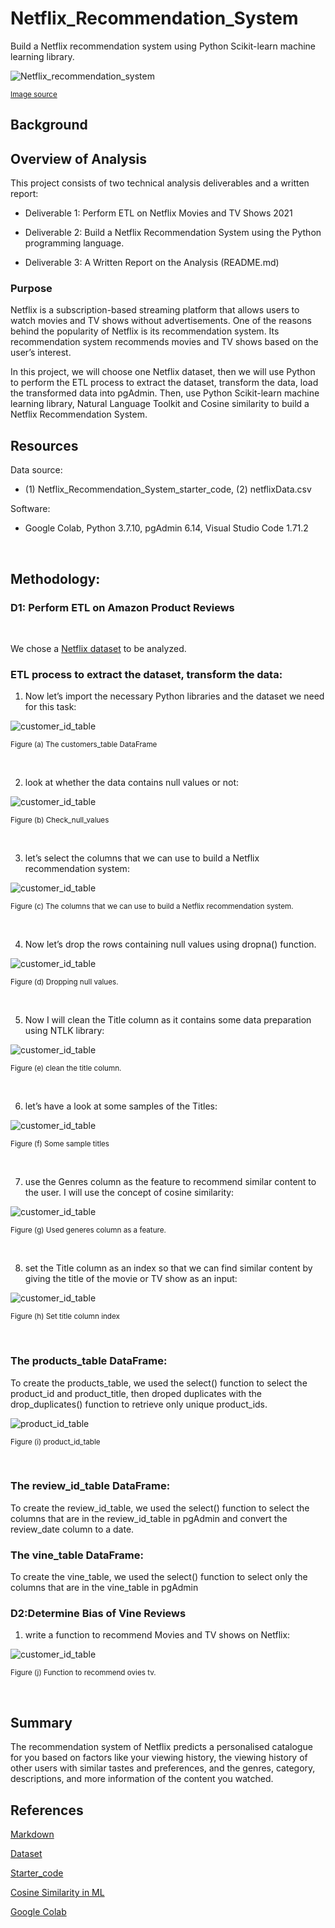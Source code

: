 # Netflix_Recommendation_System
Build a Netflix recommendation system using Python Scikit-learn machine learning library.

![Netflix_recommendation_system](./Images/Netflix-Recommendation-Engine-Working-StartupTalky.jpg)

<sub>[Image source](https://static.startuptalky.com/2021/12/Netflix-Recommendation-Engine-Working-StartupTalky.jpg)


## Background

## Overview of Analysis

This project consists of two technical analysis deliverables and a written report:

- Deliverable 1: Perform ETL on Netflix Movies and TV Shows 2021

- Deliverable 2: Build a Netflix Recommendation System using the Python programming language.

- Deliverable 3: A Written Report on the Analysis (README.md)


### Purpose

Netflix is a subscription-based streaming platform that allows users to watch movies and TV shows without advertisements. One of the reasons behind the popularity of Netflix is its recommendation system. Its recommendation system recommends movies and TV shows based on the user’s interest. 

In this project, we will choose one Netflix dataset, then we will use Python to perform the ETL process to extract the dataset, transform the data, load the transformed data into pgAdmin. Then, use Python Scikit-learn machine learning library, Natural Language Toolkit and Cosine similarity to build a Netflix Recommendation System.

## Resources

Data source:

- (1) Netflix_Recommendation_System_starter_code, (2) netflixData.csv

Software:

- Google Colab, Python 3.7.10, pgAdmin 6.14, Visual Studio Code 1.71.2
 
<br/>

## Methodology:

### D1: Perform ETL on Amazon Product Reviews

<br/>

We chose a [Netflix dataset](https://www.kaggle.com/datasets/satpreetmakhija/netflix-movies-and-tv-shows-2021) to be analyzed.


### ETL process to extract the dataset, transform the data:

1. Now let’s import the necessary Python libraries and the dataset we need for this task:

![customer_id_table](./Images/Netflix_Data_df.png)
 
<sub> Figure (a) The customers_table DataFrame

<br/>

2. look at whether the data contains null values or not:

![customer_id_table](./Images/Check_null_values.png)
 
<sub> Figure (b) Check_null_values

<br/>

3. let’s select the columns that we can use to build a Netflix recommendation system:

![customer_id_table](./Images/columns%20_that_be_use_NRS.png)
 
<sub> Figure (c) The columns that we can use to build a Netflix recommendation system.

<br/>

4. Now let’s drop the rows containing null values using dropna() function.

![customer_id_table](./Images/drop_nan.png)
 
<sub> Figure (d) Dropping null values.

<br/>

5. Now I will clean the Title column as it contains some data preparation using NTLK library:

![customer_id_table](./Images/clean_title_column.png)
 
<sub> Figure (e) clean the title column.

<br/>

6. let’s have a look at some samples of the Titles:

![customer_id_table](./Images/some_sample_tiltes.png)
 
<sub> Figure (f) Some sample titles

<br/>

7. use the Genres column as the feature to recommend similar content to the user. I will use the concept of cosine similarity:

![customer_id_table](./Images/genere_as_feature.png)
 
<sub> Figure (g) Used generes column as a feature.

<br/>

8. set the Title column as an index so that we can find similar content by giving the title of the movie or TV show as an input:

![customer_id_table](./Images/set_title_column_index.png)
 
<sub> Figure (h) Set title column index

<br/>


### The products_table DataFrame:

To create the products_table, we used the select() function to select the product_id and product_title, then droped duplicates with the drop_duplicates() function to retrieve only unique product_ids.


![product_id_table](./Images/product_id_table.png)
 
<sub> Figure (i) product_id_table

<br/>

### The review_id_table DataFrame:

To create the review_id_table, we used the select() function to select the columns that are in the review_id_table in pgAdmin and convert the review_date column to a date.


### The vine_table DataFrame:

To create the vine_table, we used the select() function to select only the columns that are in the vine_table in pgAdmin

### D2:Determine Bias of Vine Reviews

1. write a function to recommend Movies and TV shows on Netflix:

![customer_id_table](./Images/function_to_recommend_movies_tv.png)
 
<sub> Figure (j) Function to recommend ovies tv.

<br/>


## Summary

The recommendation system of Netflix predicts a personalised catalogue for you based on factors like your viewing history, the viewing history of other users with similar tastes and preferences, and the genres, category, descriptions, and more information of the content you watched.


## References

[Markdown](https://docs.github.com/en/get-started/writing-on-github/getting-started-with-writing-and-formatting-on-github/basic-writing-and-formatting-syntax)

[Dataset](https://www.kaggle.com/datasets/satpreetmakhija/netflix-movies-and-tv-shows-2021)

[Starter_code](https://thecleverprogrammer.com/2022/07/05/netflix-recommendation-system-using-python/)

[Cosine Similarity in ML](https://thecleverprogrammer.com/2021/02/27/cosine-similarity-in-machine-learning/)
 
[Google Colab](https://colab.research.google.com/github/jakevdp/PythonDataScienceHandbook/blob/master/notebooks/01.01-Help-And-Documentation.ipynb)

